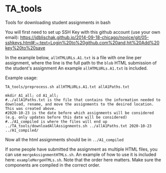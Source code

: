 # TA_tools
Tools for downloading student assignments in bash 


You will first need to set up SSH Key with this github account (use your own email):
https://jdblischak.github.io/2014-09-18-chicago/novice/git/05-sshkeys.html#:~:text=Login%20to%20github.com%20and,hit%20Add%20key%20to%20save



In the example below, `allHTMLURLs.A1.txt` is a file with one line per assignment, where the line is the full path to the `blob` HTML submission of the student's assignment
An example `allHTMLURLs.A1.txt` is included.

Example usage:
```
TA_tools/preprocess.sh allHTMLURLs.A1.txt allA1Paths.txt

mkdir A1_all; cd A1_all;
#../allA1Paths.txt is the file that contains the information needed to download, rename, and move the assignments to the desired location. This was created above.
#2020-10-23 is the date before which assignments will be considered (e.g. only updates before this date will be considered)
#../A1_compiled is where the files will end up
../TA_tools/downloadAllAssignments.sh ../allA1Paths.txt 2020-10-23 ../A1_compiled/
```
Now all the html assignments should be in `../A1_compiled`

If some people have submitted the assignment as multiple HTML files, you can use `mergeAssignmentHTMLs.sh`. An example of how to use it is included here: `exampleMergeHTMLs.sh`. Note that the order here matters. Make sure the components are compiled in the correct order. 
